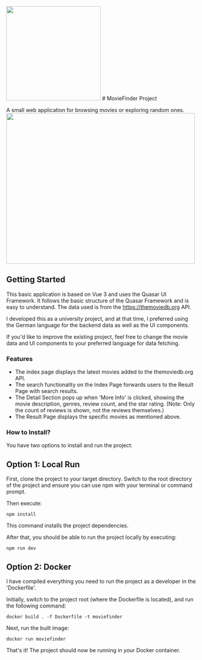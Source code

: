 
<img src="https://i.imgur.com/qwJ87ei.png" width="250" height="250">
# MovieFinder Project

A small web application for browsing movies or exploring random ones.
<img src="https://i.imgur.com/ooUSzTy.jpeg" width="500" height="400">
## Getting Started
This basic application is based on Vue 3 and uses the Quasar UI Framework.
It follows the basic structure of the Quasar Framework and is easy to understand.
The data used is from the https://themoviedb.org API.

I developed this as a university project, and at that time, I preferred using the German language for 
the backend data as well as the UI components.

If you'd like to improve the existing project, feel free to change the movie data and UI components to
your preferred language for data fetching.

### Features
* The index page displays the latest movies added to the themoviedb.org API.
* The search functionality on the Index Page forwards users to the Result Page with search results.
* The Detail Section pops up when 'More Info' is clicked, showing the movie description, genres, review count, and the star rating. (Note: Only the count of reviews is shown, not the reviews themselves.)
* The Result Page displays the specific movies as mentioned above.

### How to Install?
You have two options to install and run the project:
## Option 1: Local Run

First, clone the project to your target directory.
Switch to the root directory of the project and ensure you can use npm with your terminal or command prompt.

Then execute:
```
npm install
```
This command installs the project dependencies. 

After that, you should be able to run the project locally by executing:
```
npm run dev
```

## Option 2: Docker

I have compiled everything you need to run the project as a developer in the 'Dockerfile'.

Initially, switch to the project root (where the Dockerfile is located), and run the following command:
```
docker build . -f Dockerfile -t moviefinder
```

Next, run the built image:
```
docker run moviefinder
```

That's it! The project should now be running in your Docker container.
